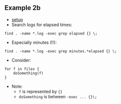 
## Example 2b

* [setup](./Example2b_setup.md) 
* Search logs for elapsed times:

```
find . -name *.log -exec grep elapsed {} \; 
```

* Especially minutes (!!):

```
find . -name *.log -exec grep minutes.*elapsed {} \; 
```

* Consider:

```
for f in files {
    doSomething(f)
}
```

* Note:
    - `f` is represented by `{}`
    - `doSomething` is between `-exec ... {}\;`
